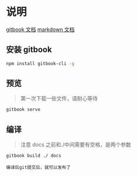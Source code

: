 # 说明

[gitbook 文档](https://github.com/GitbookIO/gitbook)
[markdown 文档](https://markdown-zh.readthedocs.io/en/latest/)

## 安装 gitbook

```sh
npm install gitbook-cli -g
```

## 预览

> 第一次下载一些文件，请耐心等待

```sh
gitbook serve
```

## 编译

> 注意 docs 之前和./中间需要有空格，是两个参数

```sh
gitbook build ./ docs
```

`编译后git提交后，就可以发布了`
